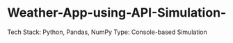 # Weather-App-using-API-Simulation-
Tech Stack: Python, Pandas, NumPy Type: Console-based Simulation
